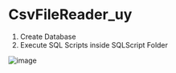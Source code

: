 # CsvFileReader_uy

1. Create Database
2. Execute SQL Scripts inside  SQLScript Folder

 ![image](https://user-images.githubusercontent.com/3582766/185406454-56a822a6-6736-4b04-815b-0202e6b930e2.png)
